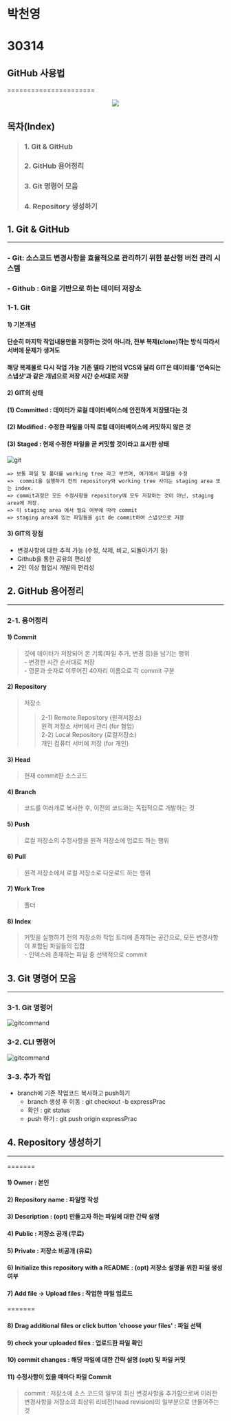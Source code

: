 # 박천영
# 30314
## GitHub 사용법
======================

<p align="center"><img src="./img/github.jpg"></p>

## 목차(Index)
>### 1. Git & GitHub
>### 2. GitHub 용어정리
>### 3. Git 명령어 모음
>### 4. Repository 생성하기

## 1. Git & GitHub
----
### - Git: 소스코드 변경사항을 효율적으로 관리하기 위한 분산형 버전 관리 시스템  
### - Github : Git을 기반으로 하는 데이터 저장소  


### 1-1. Git
#### 1) 기본개념
#### 단순히 마지막 작업내용만을 저장하는 것이 아니라, 전부 복제(clone)하는 방식 따라서 서버에 문제가 생겨도  
#### 해당 복제물로 다시 작업 가능 기존 델타 기반의 VCS와 달리 GIT은 데이터를 '연속되는 스냅샷'과 같은 개념으로 저장 시간 순서대로 저장

#### 2) GIT의 상태
#### (1) Committed : 데이터가 로컬 데이터베이스에 안전하게 저장됐다는 것

#### (2) Modified : 수정한 파일을 아직 로컬 데이터베이스에 커밋하지 않은 것

#### (3) Staged : 현재 수정한 파일을 곧 커밋할 것이라고 표시한 상태  


![git](./img/git&github.jpeg)

```
=> 보통 파일 및 폴더를 working tree 라고 부르며, 여기에서 파일을 수정
=>  commit을 실행하기 전의 repository와 working tree 사이는 staging area 또는 index. 
=> commit과정은 모든 수정사항을 repository에 모두 저장하는 것이 아닌, staging area에 저장.
=> 이 staging area 에서 필요 여부에 따라 commit
=> staging area에 있는 파일들을 git de commit하여 스냅샷으로 저장
```

#### 3) GIT의 장점
- 변경사항에 대한 추적 가능 (수정, 삭제, 비교, 되돌아가기 등)
- Github을 통한 공유의 편리성
- 2인 이상 협업시 개발의 편리성

## 2. GitHub 용어정리
----
### 2-1. 용어정리
#### 1) Commit
> 깃에 데이터가 저장되어 온 기록(파일 추가, 변경 등)을 남기는 행위<br/> - 변경한 시간 순서대로 저장  <br/>- 영문과 숫자로 이루어진 40자리 이름으로 각 commit 구분

#### 2) Repository
> 저장소
>> 2-1) Remote Repository (원격저장소)<br/>원격 저장소 서버에서 관리 (for 협업)
>> <br/>2-2) Local Repository (로컬저장소)<br/>개인 컴퓨터 서버에 저장 (for 개인)

#### 3) Head
> 현재 commit한 소스코드

#### 4) Branch
> 코드를 여러개로 복사한 후, 이전의 코드와는 독립적으로 개발하는 것

#### 5) Push
> 로컬 저장소의 수정사항을 원격 저장소에 업로드 하는 행위

#### 6) Pull
> 원격 저장소에서 로컬 저장소로 다운로드 하는 행위 

#### 7) Work Tree
> 폴더

#### 8) Index
>커밋을 실행하기 전의 저장소와 작업 트리에 존재하는 공간으로, 모든 변경사항이 포함된 파일들의 집합<br/>- 인덱스에 존재하는 파일 중 선택적으로 commit

## 3. Git 명령어 모음
----
### 3-1. Git 명령어

![gitcommand](./img/gitcommand.png)

### 3-2. CLI 명령어
![gitcommand](./img/clicommand.png)

### 3-3. 추가 작업

* branch에 기존 작업코드 복사하고 push하기
  * branch 생성 후 이동 : git checkout -b expressPrac
  * 확인 : git status
  * push 하기 : git push origin expressPrac
  
  
## 4. Repository 생성하기
----

=======

#### 1) Owner : 본인
#### 2) Repository name : 파일명 작성
#### 3) Description : (opt) 만들고자 하는 파일에 대한 간략 설명
#### 4) Public : 저장소 공개 (무료)
#### 5) Private : 저장소 비공개 (유료)
#### 6) Initialize this repository with a README : (opt) 저장소 설명을 위한 파일 생성 여부
#### 7) Add file -> Upload files : 작업한 파일 업로드

=======
#### 8) Drag additional files or click button 'choose your files' : 파일 선택
#### 9) check your uploaded files : 업로드한 파일 확인
#### 10) commit changes : 해당 파일에 대한 간략 설명 (opt) 및 파일 커밋
#### 11) 수정사항이 있을 때마다 파일 Commit

> commit : 저장소에 소스 코드의 일부의 최신 변경사항을 추가함으로써 이러한 변경사항을 저장소의 최상위 리비전(head revision)의 일부분으로 만들어주는 것




